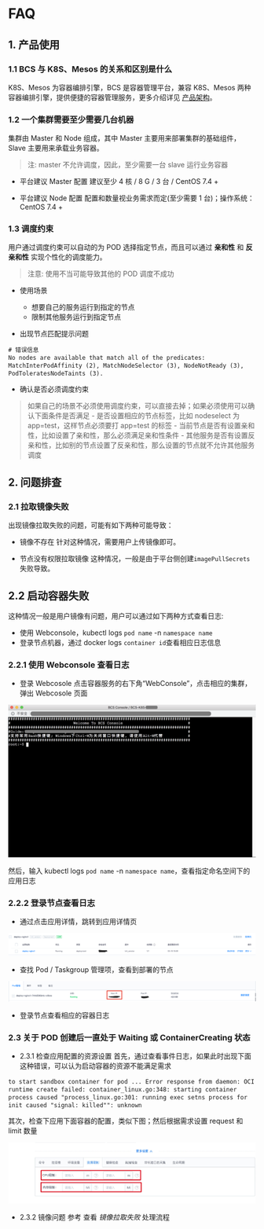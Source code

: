 # FAQ


## 1. 产品使用

### 1.1 BCS 与 K8S、Mesos 的关系和区别是什么

K8S、Mesos 为容器编排引擎，BCS 是容器管理平台，兼容 K8S、Mesos 两种容器编排引擎，提供便捷的容器管理服务，更多介绍详见 [产品架构](5.1/bcs/Architecture/Architecture.md)。



### 1.2 一个集群需要至少需要几台机器

集群由 Master 和 Node 组成，其中 Master 主要用来部署集群的基础组件，Slave 主要用来承载业务容器。

> 注: master 不允许调度，因此，至少需要一台 slave 运行业务容器


- 平台建议 Master 配置
  建议至少 4 核 / 8 G / 3 台 / CentOS 7.4 +

- 平台建议 Node 配置
   配置和数量视业务需求而定(至少需要 1 台)；操作系统：CentOS 7.4 +

### 1.3 调度约束

用户通过调度约束可以自动的为 POD 选择指定节点，而且可以通过 **亲和性** 和 **反亲和性** 实现个性化的调度能力。

> 注意: 使用不当可能导致其他的 POD 调度不成功

- 使用场景
    - 想要自己的服务运行到指定的节点
    - 限制其他服务运行到指定节点

- 出现节点匹配提示问题
```plain
# 错误信息
No nodes are available that match all of the predicates: MatchInterPodAffinity (2), MatchNodeSelector (3), NodeNotReady (3), PodToleratesNodeTaints (3).
```

-  确认是否必须调度约束
> 如果自己的场景不必须使用调度约束，可以直接去掉；如果必须使用可以确认下面条件是否满足
    - 是否设置相应的节点标签，比如 nodeselect 为 app=test，这样节点必须要打 app=test 的标签
    - 当前节点是否有设置亲和性，比如设置了亲和性，那么必须满足亲和性条件
    - 其他服务是否有设置反亲和性，比如别的节点设置了反亲和性，那么设置的节点就不允许其他服务调度


## 2. 问题排查

### 2.1 拉取镜像失败

出现镜像拉取失败的问题，可能有如下两种可能导致：

- 镜像不存在
针对这种情况，需要用户上传镜像即可。

- 节点没有权限拉取镜像
这种情况，一般是由于平台侧创建`imagePullSecrets`失败导致。


## 2.2 启动容器失败

这种情况一般是用户镜像有问题，用户可以通过如下两种方式查看日志:
- 使用 Webconsole，kubectl logs `pod name` -n `namespace name`
- 登录节点机器，通过 docker logs `container id`查看相应日志信息


### 2.2.1 使用 Webconsole 查看日志

- 登录 Webcosole
点击容器服务的右下角“WebConsole”，点击相应的集群，弹出 Webcosole 页面

![webconsole](media/web-console.png)

然后，输入 kubectl logs `pod name` -n `namespace name`，查看指定命名空间下的应用日志

### 2.2.2 登录节点查看日志

- 通过点击应用详情，跳转到应用详情页

![点击查看详情](media/app.jpg)

- 查找 Pod / Taskgroup 管理项，查看到部署的节点

![应用详情](media/taskgroup_pod.jpg)

- 登录节点查看相应的容器日志




### 2.3 关于 POD 创建后一直处于 Waiting 或 ContainerCreating 状态

- 2.3.1 检查应用配置的资源设置
首先，通过查看事件日志，如果此时出现下面这种错误，可以认为启动容器的资源不能满足需求
```plain
to start sandbox container for pod ... Error response from daemon: OCI runtime create failed: container_linux.go:348: starting container process caused "process_linux.go:301: running exec setns process for init caused "signal: killed"": unknown
```

其次，检查下应用下面容器的配置，类似下图；然后根据需求设置 request 和 limit 数量

![应用资源限制](media/res_limit.jpg)

- 2.3.2 镜像问题
参考 查看 *镜像拉取失败* 处理流程
